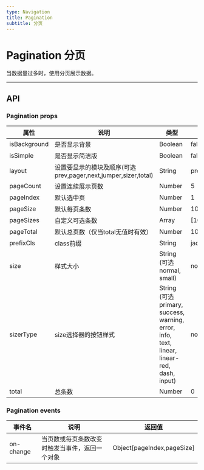 ```yaml
---
type: Navigation
title: Pagination 
subtitle: 分页
---
```

# Pagination 分页

当数据量过多时，使用分页展示数据。



---

## API

### Pagination props

| 属性      | 说明                   | 类型       | 默认值 |
|-----------|-------------------------|------------|--------|
| isBackground | 是否显示背景 | Boolean | false |
| isSimple | 是否显示简洁版 | Boolean | false |
| layout | 设置要显示的模块及顺序(可选prev,pager,next,jumper,sizer,total) | String | prev,pager,next |
| pageCount | 设置连续展示页数 | Number | 5 |
| pageIndex | 默认选中页 | Number | 1 |
| pageSize | 默认每页条数 | Number | 10 |
| pageSizes | 自定义可选条数 | Array | [10,20,30,50,100] |
| pageTotal | 默认总页数（仅当total无值时有效） | Number | 10 |
| prefixCls | class前缀  | String | jad-pagination |
| size | 样式大小  | String (可选normal, small) | normal |
| sizerType | size选择器的按钮样式  | String (可选 primary, success, warning, error, info, text, linear, linear-red, dash, input) | normal |
| total | 总条数  | Number | 0 |

### Pagination events
|事件名 | 说明 | 返回值 
|--------|----|--------
| on-change | 当页数或每页条数改变时触发当事件，返回一个对象| Object[pageIndex,pageSize] 
